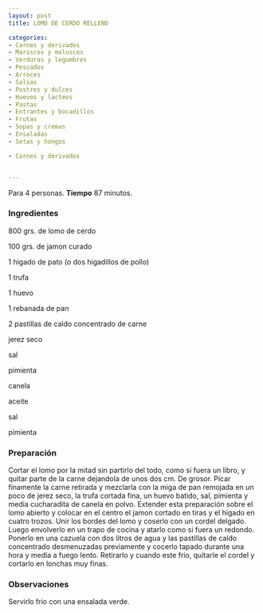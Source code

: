 ```yaml
---
layout: post
title: LOMO DE CERDO RELLENO

categories:
- Carnes y derivados
- Mariscos y moluscos
- Verduras y legumbres
- Pescados
- Arroces
- Salsas
- Postres y dulces
- Huevos y lacteos
- Pastas
- Entrantes y bocadillos
- Frutas
- Sopas y cremas
- Ensaladas
- Setas y hongos

- Carnes y derivados


---
```


Para 4 personas.
<b>Tiempo</b> 87 minutos.

<h3>Ingredientes</h3>

800 grs. de lomo de cerdo

100 grs. de jamon curado

1 higado de pato (o dos higadillos de pollo)

1 trufa

1 huevo

1 rebanada de pan

2 pastillas de caldo concentrado de carne

jerez seco

sal

pimienta

canela

aceite

sal

pimienta

<h3>Preparación</h3>

Cortar el lomo por la mitad sin partirlo del todo, como si fuera un libro, y quitar parte de la carne dejandola de unos dos cm. De grosor. Picar finamente la carne retirada y mezclarla con la miga de pan remojada en un poco de jerez seco, la trufa cortada fina, un huevo batido, sal, pimienta y media cucharadita de canela en polvo. Extender esta preparación sobre el lomo abierto y colocar en el centro el jamon cortado en tiras y el higado en cuatro trozos. Unir los bordes del lomo y coserlo con un cordel delgado. Luego envolverlo en un trapo de cocina y atarlo como si fuera un redondo. Ponerlo en una cazuela con dos litros de agua y las pastillas de caldo concentrado desmenuzadas previamente y cocerlo tapado durante una hora y media a fuego lento. Retirarlo y cuando este frio, quitarle el cordel y cortarlo en lonchas muy finas.

<h3>Observaciones</h3>

Servirlo frio con una ensalada verde.


